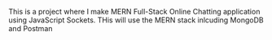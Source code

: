 This is a project where I make MERN Full-Stack Online Chatting application using JavaScript Sockets. THis will use the MERN stack inlcuding MongoDB and Postman
